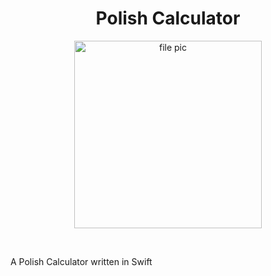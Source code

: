 <h1 align="center">Polish Calculator </h1>
<p  align="center">
<img src="https://lh3.googleusercontent.com/FpQXb3fjRebih0ZMiuXK4NuWARD4zyG-5un8UYDoM0ha7IBOE9iqBtZYbxpV2kKB6w=w300" alt="file pic" width="300px">
</p>
<br>
<p>A Polish Calculator written in Swift </p>

